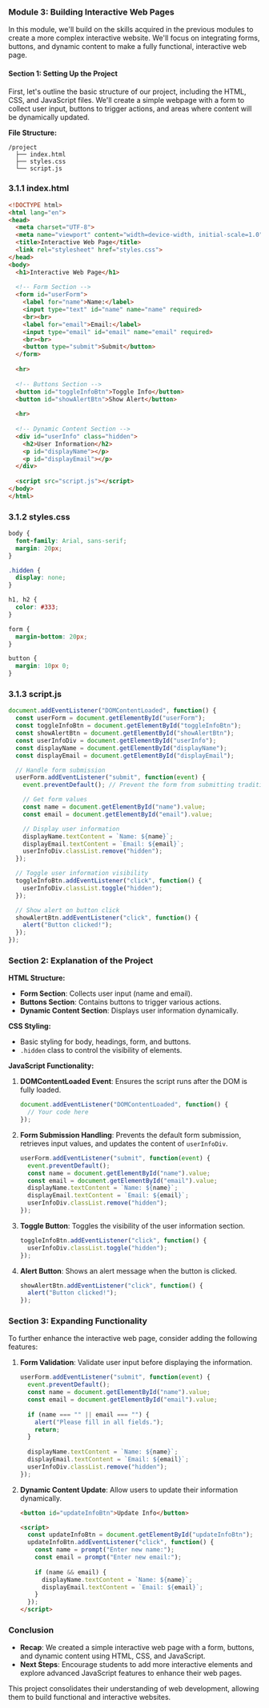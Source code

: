 ### Module 3: Building Interactive Web Pages

In this module, we'll build on the skills acquired in the previous modules to create a more complex interactive website. We'll focus on integrating forms, buttons, and dynamic content to make a fully functional, interactive web page.

#### Section 1: Setting Up the Project

First, let's outline the basic structure of our project, including the HTML, CSS, and JavaScript files. We'll create a simple webpage with a form to collect user input, buttons to trigger actions, and areas where content will be dynamically updated.

**File Structure:**
```
/project
  ├── index.html
  ├── styles.css
  └── script.js
```

### 3.1.1 index.html

```html
<!DOCTYPE html>
<html lang="en">
<head>
  <meta charset="UTF-8">
  <meta name="viewport" content="width=device-width, initial-scale=1.0">
  <title>Interactive Web Page</title>
  <link rel="stylesheet" href="styles.css">
</head>
<body>
  <h1>Interactive Web Page</h1>
  
  <!-- Form Section -->
  <form id="userForm">
    <label for="name">Name:</label>
    <input type="text" id="name" name="name" required>
    <br><br>
    <label for="email">Email:</label>
    <input type="email" id="email" name="email" required>
    <br><br>
    <button type="submit">Submit</button>
  </form>
  
  <hr>
  
  <!-- Buttons Section -->
  <button id="toggleInfoBtn">Toggle Info</button>
  <button id="showAlertBtn">Show Alert</button>
  
  <hr>
  
  <!-- Dynamic Content Section -->
  <div id="userInfo" class="hidden">
    <h2>User Information</h2>
    <p id="displayName"></p>
    <p id="displayEmail"></p>
  </div>
  
  <script src="script.js"></script>
</body>
</html>
```

### 3.1.2 styles.css

```css
body {
  font-family: Arial, sans-serif;
  margin: 20px;
}

.hidden {
  display: none;
}

h1, h2 {
  color: #333;
}

form {
  margin-bottom: 20px;
}

button {
  margin: 10px 0;
}
```

### 3.1.3 script.js

```javascript
document.addEventListener("DOMContentLoaded", function() {
  const userForm = document.getElementById("userForm");
  const toggleInfoBtn = document.getElementById("toggleInfoBtn");
  const showAlertBtn = document.getElementById("showAlertBtn");
  const userInfoDiv = document.getElementById("userInfo");
  const displayName = document.getElementById("displayName");
  const displayEmail = document.getElementById("displayEmail");

  // Handle form submission
  userForm.addEventListener("submit", function(event) {
    event.preventDefault(); // Prevent the form from submitting traditionally

    // Get form values
    const name = document.getElementById("name").value;
    const email = document.getElementById("email").value;

    // Display user information
    displayName.textContent = `Name: ${name}`;
    displayEmail.textContent = `Email: ${email}`;
    userInfoDiv.classList.remove("hidden");
  });

  // Toggle user information visibility
  toggleInfoBtn.addEventListener("click", function() {
    userInfoDiv.classList.toggle("hidden");
  });

  // Show alert on button click
  showAlertBtn.addEventListener("click", function() {
    alert("Button clicked!");
  });
});
```

### Section 2: Explanation of the Project

**HTML Structure:**
- **Form Section**: Collects user input (name and email).
- **Buttons Section**: Contains buttons to trigger various actions.
- **Dynamic Content Section**: Displays user information dynamically.

**CSS Styling:**
- Basic styling for body, headings, form, and buttons.
- `.hidden` class to control the visibility of elements.

**JavaScript Functionality:**
1. **DOMContentLoaded Event**: Ensures the script runs after the DOM is fully loaded.
   ```javascript
   document.addEventListener("DOMContentLoaded", function() {
     // Your code here
   });
   ```

2. **Form Submission Handling**: Prevents the default form submission, retrieves input values, and updates the content of `userInfoDiv`.
   ```javascript
   userForm.addEventListener("submit", function(event) {
     event.preventDefault();
     const name = document.getElementById("name").value;
     const email = document.getElementById("email").value;
     displayName.textContent = `Name: ${name}`;
     displayEmail.textContent = `Email: ${email}`;
     userInfoDiv.classList.remove("hidden");
   });
   ```

3. **Toggle Button**: Toggles the visibility of the user information section.
   ```javascript
   toggleInfoBtn.addEventListener("click", function() {
     userInfoDiv.classList.toggle("hidden");
   });
   ```

4. **Alert Button**: Shows an alert message when the button is clicked.
   ```javascript
   showAlertBtn.addEventListener("click", function() {
     alert("Button clicked!");
   });
   ```

### Section 3: Expanding Functionality

To further enhance the interactive web page, consider adding the following features:

1. **Form Validation**: Validate user input before displaying the information.
   ```javascript
   userForm.addEventListener("submit", function(event) {
     event.preventDefault();
     const name = document.getElementById("name").value;
     const email = document.getElementById("email").value;
     
     if (name === "" || email === "") {
       alert("Please fill in all fields.");
       return;
     }
     
     displayName.textContent = `Name: ${name}`;
     displayEmail.textContent = `Email: ${email}`;
     userInfoDiv.classList.remove("hidden");
   });
   ```

2. **Dynamic Content Update**: Allow users to update their information dynamically.
   ```html
   <button id="updateInfoBtn">Update Info</button>
   
   <script>
     const updateInfoBtn = document.getElementById("updateInfoBtn");
     updateInfoBtn.addEventListener("click", function() {
       const name = prompt("Enter new name:");
       const email = prompt("Enter new email:");
       
       if (name && email) {
         displayName.textContent = `Name: ${name}`;
         displayEmail.textContent = `Email: ${email}`;
       }
     });
   </script>
   ```

### Conclusion

- **Recap**: We created a simple interactive web page with a form, buttons, and dynamic content using HTML, CSS, and JavaScript.
- **Next Steps**: Encourage students to add more interactive elements and explore advanced JavaScript features to enhance their web pages.

This project consolidates their understanding of web development, allowing them to build functional and interactive websites.